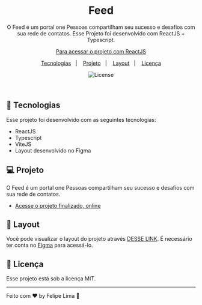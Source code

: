 <h1 align="center"> Feed </h1>

<p align="center">
O Feed é um portal one Pessoas compartilham seu sucesso e desafios com sua rede de contatos.
Esse Projeto foi desenvolvido com ReactJS + Typescript.


<p align="center">
    <a href="https://github.com/limaofelipe/ign-feed">Para acessar o projeto com ReactJS</a>
</p>

<p align="center">
  <a href="#-tecnologias">Tecnologias</a>&nbsp;&nbsp;&nbsp;|&nbsp;&nbsp;&nbsp;
  <a href="#-projeto">Projeto</a>&nbsp;&nbsp;&nbsp;|&nbsp;&nbsp;&nbsp;
  <a href="#-layout">Layout</a>&nbsp;&nbsp;&nbsp;|&nbsp;&nbsp;&nbsp;
  <a href="#memo-licença">Licença</a>
</p>

<p align="center">
  <img alt="License" src="https://img.shields.io/static/v1?label=license&message=MIT&color=49AA26&labelColor=000000">
</p>

<br>

## 🚀 Tecnologias

Esse projeto foi desenvolvido com as seguintes tecnologias:

- ReactJS
- Typescript
- ViteJS
- Layout desenvolvido no Figma

## 💻 Projeto

O Feed é um portal one Pessoas compartilham seu sucesso e desafios com sua rede de contatos.

- [Acesse o projeto finalizado, online](https://limaofelipe.github.io/)

## 🔖 Layout

Você pode visualizar o layout do projeto através [DESSE LINK](https://www.figma.com/community/file/1113573231685349036/ignite-feed). É necessário ter conta no [Figma](https://figma.com) para acessá-lo.

## :memo: Licença

Esse projeto está sob a licença MIT.

---

Feito com ♥ by Felipe Lima :wave: